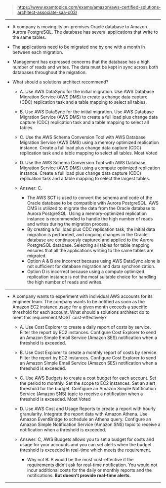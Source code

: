 > https://www.examtopics.com/exams/amazon/aws-certified-solutions-architect-associate-saa-c03/

---
 
- A company is moving its on-premises Oracle database to Amazon Aurora PostgreSQL. The database has several applications that write to the same tables.
- The applications need to be migrated one by one with a month in between each migration.
- Management has expressed concerns that the database has a high number of reads and writes. The data must be kept in sync across both databases throughout the migration.
- What should a solutions architect recommend?

  - A. Use AWS DataSync for the initial migration. Use AWS Database Migration Service (AWS DMS) to create a change data capture (CDC) replication task and a table mapping to select all tables.
  - B. Use AWS DataSync for the initial migration. Use AWS Database Migration Service (AWS DMS) to create a full load plus change data capture (CDC) replication task and a table mapping to select all tables.
  - C. Use the AWS Schema Conversion Tool with AWS Database Migration Service (AWS DMS) using a memory optimized replication instance. Create a full load plus change data capture (CDC) replication task and a table mapping to select all tables. Most Voted
  - D. Use the AWS Schema Conversion Tool with AWS Database Migration Service (AWS DMS) using a compute optimized replication instance. Create a full load plus change data capture (CDC) replication task and a table mapping to select the largest tables.

  - Answer: C. 
    - The AWS SCT is used to convert the schema and code of the Oracle database to be compatible with Aurora PostgreSQL. AWS DMS is utilized to migrate the data from the Oracle database to Aurora PostgreSQL. Using a memory-optimized replication instance is recommended to handle the high number of reads and writes during the migration process.
    - By creating a full load plus CDC replication task, the initial data migration is performed, and ongoing changes in the Oracle database are continuously captured and applied to the Aurora PostgreSQL database. Selecting all tables for table mapping ensures that all the applications writing to the same tables are migrated.
    - Option A & B are incorrect because using AWS DataSync alone is not sufficient for database migration and data synchronization.
    - Option D is incorrect because using a compute optimized replication instance is not the most suitable choice for handling the high number of reads and writes.

---

- A company wants to experiment with individual AWS accounts for its engineer team. The company wants to be notified as soon as the Amazon EC2 instance usage for a given month exceeds a specific threshold for each account.
  What should a solutions architect do to meet this requirement MOST cost-effectively?

  - A. Use Cost Explorer to create a daily report of costs by service. Filter the report by EC2 instances. Configure Cost Explorer to send an Amazon Simple Email Service (Amazon SES) notification when a threshold is exceeded.
  - B. Use Cost Explorer to create a monthly report of costs by service. Filter the report by EC2 instances. Configure Cost Explorer to send an Amazon Simple Email Service (Amazon SES) notification when a threshold is exceeded.
  - C. Use AWS Budgets to create a cost budget for each account. Set the period to monthly. Set the scope to EC2 instances. Set an alert threshold for the budget. Configure an Amazon Simple Notification Service (Amazon SNS) topic to receive a notification when a threshold is exceeded. Most Voted
  - D. Use AWS Cost and Usage Reports to create a report with hourly granularity. Integrate the report data with Amazon Athena. Use Amazon EventBridge to schedule an Athena query. Configure an Amazon Simple Notification Service (Amazon SNS) topic to receive a notification when a threshold is exceeded.

  - Answer: C, AWS Budgets allows you to set a budget for costs and usage for your accounts and you can set alerts when the budget threshold is exceeded in real-time which meets the requirement.
    - Why not B: B would be the most cost-effective if the requirements didn't ask for real-time notification. You would not incur additional costs for the daily or monthly reports and the notifications. **But doesn't provide real-time alerts.**

---
